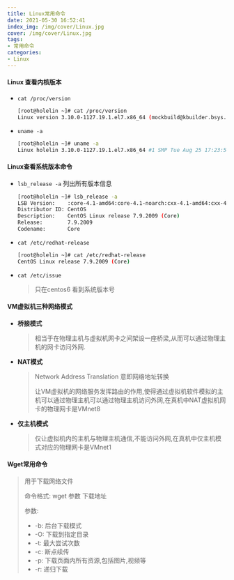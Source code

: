 ```yaml
---
title: Linux常用命令
date: 2021-05-30 16:52:41
index_img: /img/cover/Linux.jpg
cover: /img/cover/Linux.jpg
tags:
- 常用命令
categories:
- Linux
---
```


#### Linux 查看内核版本

* `cat /proc/version`

  ```sh
  [root@holelin ~]# cat /proc/version
  Linux version 3.10.0-1127.19.1.el7.x86_64 (mockbuild@kbuilder.bsys.centos.org) (gcc version 4.8.5 20150623 (Red Hat 4.8.5-39) (GCC) ) #1 SMP Tue Aug 25 17:23:54 UTC 2020
  ```

* `uname -a`

  ```sh
  [root@holelin ~]# uname -a
  Linux holelin 3.10.0-1127.19.1.el7.x86_64 #1 SMP Tue Aug 25 17:23:54 UTC 2020 x86_64 x86_64 x86_64 GNU/Linux
  ```

#### Linux查看系统版本命令

* `lsb_release -a` 列出所有版本信息

  ```sh
  [root@holelin ~]# lsb_release -a
  LSB Version:    :core-4.1-amd64:core-4.1-noarch:cxx-4.1-amd64:cxx-4.1-noarch:desktop-4.1-amd64:desktop-4.1-noarch:languages-4.1-amd64:languages-4.1-noarch:printing-4.1-amd64:printing-4.1-noarch
  Distributor ID: CentOS
  Description:    CentOS Linux release 7.9.2009 (Core)
  Release:        7.9.2009
  Codename:       Core
  
  ```

* `cat /etc/redhat-release `

  ```sh
  [root@holelin ~]# cat /etc/redhat-release
  CentOS Linux release 7.9.2009 (Core)
  ```

* `cat /etc/issue`

  > 只在centos6 看到系统版本号

#### VM虚拟机三种网络模式

* **桥接模式**

  > 相当于在物理主机与虚拟机网卡之间架设一座桥梁,从而可以通过物理主机的网卡访问外网.

* **NAT模式**

  > Network Address Translation 意即网络地址转换
  >
  > 让VM虚拟机的网络服务发挥路由的作用,使得通过虚拟机软件模拟的主机可以通过物理主机可以通过物理主机访问外网,在真机中NAT虚拟机网卡的物理网卡是VMnet8

* **仅主机模式**

  > 仅让虚拟机内的主机与物理主机通信,不能访问外网,在真机中仅主机模式对应的物理网卡是VMnet1

#### Wget常用命令

> 用于下载网络文件
>
> 命令格式: wget 参数 下载地址
>
> 参数: 
>
> * -b: 后台下载模式
> * -O: 下载到指定目录
> * -t: 最大尝试次数
> * -c: 断点续传
> * -p: 下载页面内所有资源,包括图片,视频等
> * -r: 递归下载



